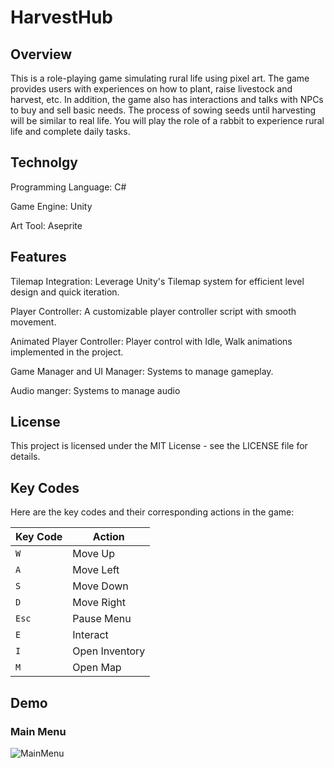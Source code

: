 # HarvestHub
## Overview
This is a role-playing game simulating rural life using pixel art. The game provides users with experiences on how to plant, raise livestock and harvest, etc. In addition, the game also has interactions and talks with NPCs to buy and sell basic needs. The process of sowing seeds until harvesting will be similar to real life. You will play the role of a rabbit to experience rural life and complete daily tasks.

## Technolgy
Programming Language: C#

Game Engine: Unity

Art Tool: Aseprite

## Features
Tilemap Integration: Leverage Unity's Tilemap system for efficient level design and quick iteration.

Player Controller: A customizable player controller script with smooth movement.

Animated Player Controller: Player control with Idle, Walk animations implemented in the project.

Game Manager and UI Manager: Systems to manage gameplay.

Audio manger: Systems to manage audio

## License
This project is licensed under the MIT License - see the LICENSE file for details.

## Key Codes
Here are the key codes and their corresponding actions in the game:

| Key Code | Action           |
|----------|------------------|
| `W`      | Move Up          |
| `A`      | Move Left        |
| `S`      | Move Down        |
| `D`      | Move Right       |
| `Esc`    | Pause Menu       |
| `E`      | Interact         |
| `I`      | Open Inventory   |
| `M`      | Open Map         |

## Demo
### Main Menu
![MainMenu](https://github.com/Junnie2412/HarvestHub/assets/101618720/ab12b2aa-fc2d-4051-aca9-0552f130b96e)

